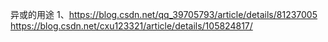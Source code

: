 异或的用途
1、https://blog.csdn.net/qq_39705793/article/details/81237005
https://blog.csdn.net/cxu123321/article/details/105824817/